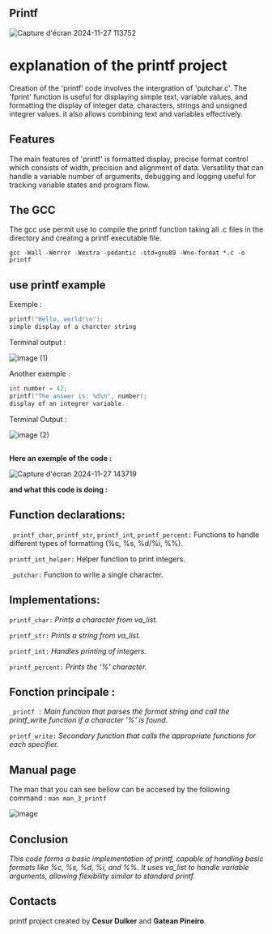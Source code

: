 ## Printf

![Capture d'écran 2024-11-27 113752](https://github.com/user-attachments/assets/570864dc-bd3a-4e0e-a531-412beb31dd8d)

# explanation of the printf project
Creation of the 'printf' code involves the intergration of 'putchar.c'. The 'fprint' function is useful for displaying simple text, variable values, and formatting the display of integer data, characters, strings and unsigned integrer values. it also allows combining text and variables effectively.
## Features
The main features of 'printf' is formatted display, precise format control which consists of width, precision and alignment of data. Versatility that can handle a variable number of arguments, debugging and logging useful for tracking variable states and program flow.

## The GCC 
The gcc use permit use to compile the printf function taking all .c files in the directory and creating a printf executable file.

``
gcc -Wall -Werror -Wextra -pedantic -std=gnu89 -Wno-format *.c -o printf
``

##
## use printf example
Exemple :
```c
printf("Hello, world!\n");
simple display of a charcter string
```
Terminal output :

![image (1)](https://github.com/user-attachments/assets/2ead1c12-bb89-4fd4-929c-92abbe276695)

Another exemple :
```c
int number = 42;
printf("The answer is: %d\n", number); 
display of an integrer variable.
```
Terminal Output :

![image (2)](https://github.com/user-attachments/assets/b2b8a32c-2a40-4013-b94a-7597d1ded346)

## 
**Here an exemple of the code :**


![Capture d'écran 2024-11-27 143719](https://github.com/user-attachments/assets/318427ec-582e-47a4-8877-3d6cf95ca4e2)

__and what this code is doing :__

## **Function declarations:**
``
printf_char``, ``printf_str``, ``printf_int``, ``printf_percent:`` Functions to handle different types of formatting (%c, %s, %d/%i, %%).

``printf_int_helper:`` Helper function to print integers.

``_putchar:`` Function to write a single character.

## **Implementations:**

``printf_char:`` *Prints a character from va_list.*

``printf_str:`` *Prints a string from va_list.*

``printf_int:`` *Handles printing of integers.*

``printf_percent:`` *Prints the '%' character.*

## **Fonction principale :**

``_printf :`` *Main function that parses the format string and call the printf_write function if a character '%' is found.*

``printf_write:``  *Secondary function that calls the appropriate functions for each specifier.*

## Manual page

The man that you can see bellow can be accesed by the following command : ``man man_3_printf``

![image](https://github.com/user-attachments/assets/65101457-8184-405a-8d20-20d9c24943cf)

## **Conclusion**

*This code forms a basic implementation of printf, capable of handling basic formats like %c, %s, %d, %i, and %%. It uses va_list to handle variable arguments, allowing flexibility similar to standard printf.*

## Contacts

printf project created by **Cesur Dulker** and **Gatean Pineiro**.



